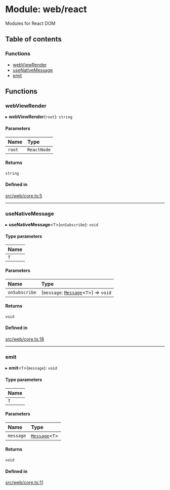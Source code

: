 # Module: web/react

Modules for React DOM

## Table of contents

### Functions

- [webViewRender](web_react.md#webviewrender)
- [useNativeMessage](web_react.md#usenativemessage)
- [emit](web_react.md#emit)

## Functions

### webViewRender

▸ **webViewRender**(`root`): `string`

#### Parameters

| Name | Type |
| :------ | :------ |
| `root` | `ReactNode` |

#### Returns

`string`

#### Defined in

[src/web/core.ts:5](https://github.com/inokawa/react-native-react-bridge/blob/2039b21/src/web/core.ts#L5)

___

### useNativeMessage

▸ **useNativeMessage**<`T`\>(`onSubscribe`): `void`

#### Type parameters

| Name |
| :------ |
| `T` |

#### Parameters

| Name | Type |
| :------ | :------ |
| `onSubscribe` | (`message`: [`Message`](index.md#message)<`T`\>) => `void` |

#### Returns

`void`

#### Defined in

[src/web/core.ts:18](https://github.com/inokawa/react-native-react-bridge/blob/2039b21/src/web/core.ts#L18)

___

### emit

▸ **emit**<`T`\>(`message`): `void`

#### Type parameters

| Name |
| :------ |
| `T` |

#### Parameters

| Name | Type |
| :------ | :------ |
| `message` | [`Message`](index.md#message)<`T`\> |

#### Returns

`void`

#### Defined in

[src/web/core.ts:11](https://github.com/inokawa/react-native-react-bridge/blob/2039b21/src/web/core.ts#L11)
